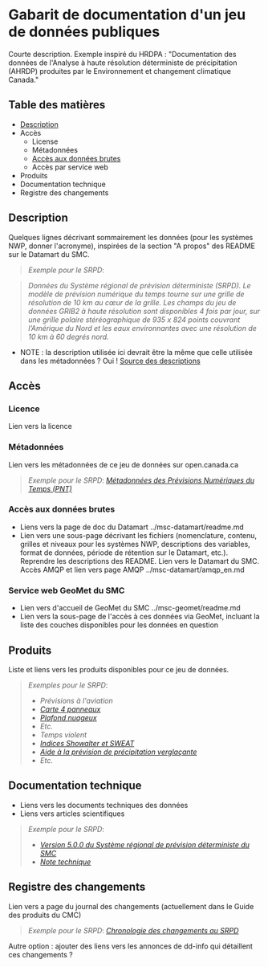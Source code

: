 Gabarit de documentation d'un jeu de données publiques
==========================================================

Courte description. Exemple inspiré du HRDPA : "Documentation des données de l'Analyse à haute résolution déterministe de précipitation (AHRDP) produites par le Environnement et changement climatique Canada."

## Table des matières

* [Description](#Description)
* Accès
  * License
  * Métadonnées
  * [Accès aux données brutes](#acces-aux-donnees-brutes)
  * Accès par service web
* Produits
* Documentation technique
* Registre des changements

## Description

Quelques lignes décrivant sommairement les données (pour les systèmes NWP, donner l'acronyme), inspirées de la section "A propos" des README sur le Datamart du SMC.

> *Exemple pour le SRPD*:

> *Données du Système régional de prévision déterministe (SRPD). Le modèle de prévision numérique du temps tourne sur une grille de résolution de 10 km au cœur de la grille. Les champs du jeu de données GRIB2 à haute résolution sont disponibles 4 fois par jour, sur une grille polaire stéréographique de 935 x 824 points couvrant l’Amérique du Nord et les eaux environnantes avec une résolution de 10 km à 60 degrés nord.*

* NOTE : la description utilisée ici devrait être la même que celle utilisée dans les métadonnées ? Oui ! [Source des descriptions](https://gccode.ssc-spc.gc.ca/ec-msc/discovery-metadata/tree/master/mcf)

## Accès

### Licence

Lien vers la licence

### Métadonnées

Lien vers les métadonnées de ce jeu de données sur open.canada.ca

> *Exemple pour le SRPD*: [*Métadonnées des Prévisions Numériques du Temps (PNT)*](http://donnees-data.intranet.ec.gc.ca/geonetwork/metadata/fre/692e7cc2-e545-45bb-bf7e-e1b725250b7a)

### Accès aux données brutes

* Liens vers la page de doc du Datamart ../msc-datamart/readme.md
* Lien vers une sous-page décrivant les fichiers (nomenclature, contenu, grilles et niveaux pour les systèmes NWP, descriptions des variables, format de données, période de rétention sur le Datamart, etc.). Reprendre les descriptions des README. Lien vers le Datamart du SMC. Accès AMQP et lien vers page AMQP ../msc-datamart/amqp_en.md

### Service web GeoMet du SMC

* Lien vers d'accueil de GeoMet du SMC ../msc-geomet/readme.md
* Lien vers la sous-page de l'accès à ces données via GeoMet, incluant la liste des couches disponibles pour les données en question


## Produits

Liste et liens vers les produits disponibles pour ce jeu de données.

>*Exemples pour le SRPD*:
>- *Prévisions à l'aviation*
>  - [*Carte 4 panneaux*](http://collaboration.cmc.ec.gc.ca/cmc/cmoi/product_guide/product-pages/difax_reg_prog_aviation-package_avn_f.html)
>  - [*Plafond nuageux*](http://collaboration.cmc.ec.gc.ca/cmc/cmoi/product_guide/product-pages/difax_reg_prog_4-panel-ceilings_avn_f.html)
>  - *Etc.*
>- *Temps violent*
>  - [*Indices Showalter et SWEAT*](http://collaboration.cmc.ec.gc.ca/cmc/cmoi/product_guide/product-pages/difax_reg_prog_showalter-sweat-indices_ssw_f.html)
>  - [*Aide à la prévision de précipitation verglaçante*](http://collaboration.cmc.ec.gc.ca/cmc/cmoi/product_guide/product-pages/difax_reg_prog_low-level-thickness-msl-precip_wsw_f.html)
>  - *Etc.*

## Documentation technique

- Liens vers les documents techniques des données
- Liens vers articles scientifiques

>*Exemple pour le SRPD*:
>- [*Version 5.0.0 du Système régional de prévision déterministe du SMC*](http://collaboration.cmc.ec.gc.ca/cmc/cmoi/product_guide/docs/tech_specifications/tech_specifications_RDPS_f.pdf)
>- [*Note technique*](http://collaboration.cmc.ec.gc.ca/cmc/cmoi/product_guide/docs/lib/technote_rdps-500_20160907_f.pdf)

## Registre des changements

Lien vers a page du journal des changements (actuellement dans le Guide des produits du CMC)

>*Exemple pour le SRPD*: [*Chronologie des changements au SRPD*](http://collaboration.cmc.ec.gc.ca/cmc/cmoi/product_guide/submenus/rdps_f.html#chronologychanges)

Autre option : ajouter des liens vers les annonces de dd-info qui détaillent ces changements ?
